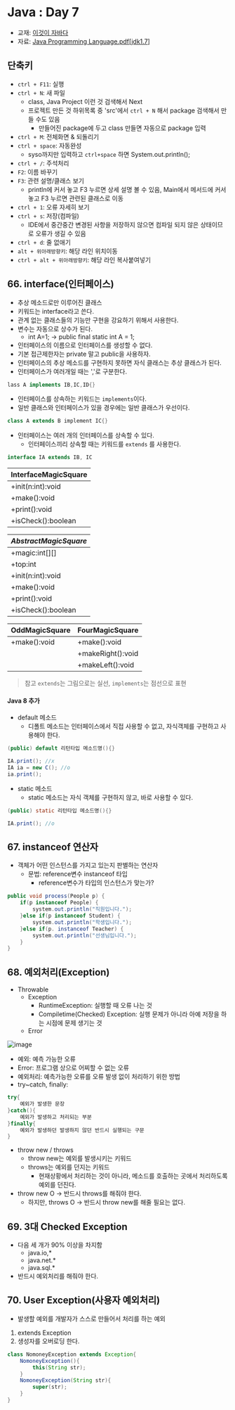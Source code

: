 # Java : Day 7

- 교재: [이것이 자바다](http://book.interpark.com/product/BookDisplay.do?_method=detail&sc.prdNo=232651697&gclid=CjwKCAiAu9vwBRAEEiwAzvjq-5c0OG19ExoqlBGND0CjxeH3adV_MU0-flqhkAncVknu1FSAH9g6ORoCi6cQAvD_BwE)
- 자료: [Java Programming Language.pdf[jdk1.7]](https://github.com/ek-koh/medici_bigdata/blob/master/Java/%5BJDK7%5D%20Java%20Programming%20Language.pdf)


## 단축키
- `ctrl + F11`: 실행
- `ctrl + N`: 새 파일
    + class, Java Project 이런 것 검색해서 Next
    + 프로젝트 만든 것 하위목록 중 'src'에서 `ctrl + N` 해서 package 검색해서 만들 수도 있음
        + 만들어진 package에 두고 class 만들면 자동으로 package 입력
- `ctrl + M`: 전체화면 & 되돌리기
- `ctrl + space`: 자동완성
    + syso까지만 입력하고 `ctrl+space` 하면 System.out.println();
- `ctrl + /`: 주석처리
- `F2`: 이름 바꾸기
- `F3`: 관련 설명/클래스 보기
    + println에 커서 놓고 F3 누르면 상세 설명 볼 수 있음, Main에서 메서드에 커서 놓고 F3 누르면 관련된 클래스로 이동
- `ctrl + 1`: 오류 자세히 보기
- `ctrl + s`: 저장(컴파일)
    + IDE에서 중간중간 변경된 사항을 저장하지 않으면 컴파일 되지 않은 상태이므로 오류가 생길 수 있음
- `ctrl + d`: 줄 없애기
- `alt + 위아래방향키`: 해당 라인 위치이동
- `ctrl + alt + 위아래방향키`: 해당 라인 복사붙여넣기

## 66. interface(인터페이스)
- 추상 메소드로만 이루어진 클래스
- 키워드는 interface라고 쓴다.
- 관계 없는 클래스들의 기능만 구현을 강요하기 위해서 사용한다.
- 변수는 자동으로 상수가 된다.
    + int A=1; -> public final static int A = 1;
- 인터페이스의 이름으로 인터페이스를 생성할 수 없다.
- 기본 접근제한자는 private 말고 public을 사용하자.
- 인터페이스의 추상 메소드를 구현하지 못하면 자식 클래스는 추상 클래스가 된다.
- 인터페이스가 여러개일 때는 ','로 구분한다.
```java
lass A implements IB,IC,ID{}
```
- 인터페이스를 상속하는 키워드는 `implements`이다.
- 일반 클래스와 인터페이스가 있을 경우에는 일반 클래스가 우선이다.
```java
class A extends B implement IC{}
```
- 인터페이스는 여러 개의 인터페이스를 상속할 수 있다.
    - 인터페이스끼리 상속할 때는 키워드를 `extends` 를 사용한다.
```java
interface IA extends IB, IC
```

|InterfaceMagicSquare|
|---|
|   +init(n:int):void  |
|   +make():void    |
|   +print():void   |
|   +isCheck():boolean  |

|_AbstractMagicSquare_|
|---|
|   +magic:int[][]  |
|   +top:int    |
|   +init(n:int):void   |
|   +make():void    |
|   +print():void   |
|   +isCheck():boolean  |

|OddMagicSquare|FourMagicSquare|
|---|---|
|+make():void|+make():void|
| |+makeRight():void|
| |+makeLeft():void|

> 참고
> `extends`는 그림으로는 실선, `implements`는 점선으로 표현

#### Java 8 추가
- default 메소드
    - 디폴트 메소드는 인터페이스에서 직접 사용할 수 없고, 자식객체를 구현하고 사용해야 한다.
```java
(public) default 리턴타입 메소드명(){}
```
```java
IA.print(); //x
IA ia = new C(); //o
ia.print();
```
- static 메소드
    - static 메소드는 자식 객체를 구현하지 않고, 바로 사용할 수 있다.
```java
(public) static 리턴타입 메소드명(){}
```
```java
IA.print(); //o
```


## 67. instanceof 연산자
- 객체가 어떤 인스턴스를 가지고 있는지 판별하는 연산자
    - 문법: reference변수 instanceof 타입
        + reference변수가 타입의 인스턴스가 맞는가?
```java
public void process(People p) {
    if(p instanceof People) {
        system.out.println("직원입니다.");
    }else if(p instanceof Student) {
        system.out.println("학생입니다.");
    }else if(p. instanceof Teacher) {
        system.out.println("선생님입니다.");
    }
}
```

## 68. 예외처리(Exception)
- Throwable
    - Exception
        - RuntimeException: 실행할 때 오류 나는 것
        - Compiletime(Checked) Exception: 실행 문제가 아니라 아예 저장을 하는 시점에 문제 생기는 것
    - Error

![image](https://user-images.githubusercontent.com/58713684/72766063-e36fae80-3c32-11ea-8b12-575d3bd5ebe4.png)
  

- 예외: 예측 가능한 오류
- Error: 프로그램 상으로 어찌할 수 없는 오류
- 예외처리: 예측가능한 오류를 오류 발생 없이 처리하기 위한 방법
- try~catch, finally:

```java
try{
    예외가 발생한 문장
}catch(){
    예외가 발생하고 처리되는 부분
}finally{
    예외가 발생하던 발생하지 않던 반드시 실행되는 구문
}
```

- throw new / throws
    - throw new는 예외를 발생시키는 키워드
    - throws는 예외를 던지는 키워드
        + 현재상황에서 처리하는 것이 아니라, 메소드를 호출하는 곳에서 처리하도록 예외를 던진다.
- throw new O -> 반드시 throws를 해줘야 한다.
    - 하지만, throws O -> 반드시 throw new를 해줄 필요는 없다.


## 69. 3대 Checked Exception
- 다음 세 개가 90% 이상을 차지함
    - java.io,*
    - java.net.*
    - java.sql.*
- 반드시 예외처리를 해줘야 한다.

## 70. User Exception(사용자 예외처리)
- 발생할 예외를 개발자가 스스로 만들어서 처리를 하는 예외
1. extends Exception
2. 생성자를 오버로딩 한다.
```java
class NomoneyException extends Exception{
    NomoneyException(){
        this(String str);
    }
    NomoneyException(String str){
        super(str);
    }
}
```
